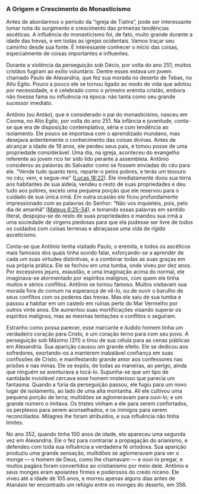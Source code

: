 ### A Origem e Crescimento do Monasticismo 

Antes de abordarmos o período da “igreja de Tiatira”, pode ser interessante tomar nota do surgimento e crescimento das primeiras tendências ascéticas. A influência do monasticismo foi, de fato, muito grande durante a idade das trevas, e em todas as igrejas ocidentais. Vamos traçar seu caminho desde sua fonte. É interessante conhecer o início das coisas, especialmente de coisas importantes e influentes.

Durante a violência da perseguição sob Décio, por volta do ano 251, muitos cristãos fugiram ao exílio voluntário. Dentre esses estava um jovem chamado Paulo de Alexandria, que fez sua morada no deserto de Tebas, no Alto Egito. Pouco a pouco ele se tornou ligado ao modo de vida que adotou por necessidade, e é celebrado como o primeiro eremita cristão, embora não tivesse fama ou influência na época: não tanta como seu grande sucessor imediato.

Antônio (ou Antão), que é considerado o pai do monasticismo, nasceu em Cooma, no Alto Egito, por volta do ano 251\. Na infância e juventude, conta-se que era de disposição contemplativa, séria e com tendência ao isolamento. Ele pouco se importava com o aprendizado mundano, mas desejava ardentemente o conhecimento das coisas divinas. Antes de alcançar a idade de 19 anos, ele perdeu seus pais, e tomou posse de uma propriedade considerável. Uma dia, na igreja, aconteceu do evangelho referente ao jovem rico ter sido lido perante a assembleia. Antônio considerou as palavras do Salvador como se fossem enviadas do céu para ele. “Vende tudo quanto tens, reparte-o pelos pobres, e terás um tesouro no céu; vem, e segue-me” ([Lucas 18:22](http://bibliaonline.com.br/acf/lc/18/22)). Ele imediatamente doou sua terra aos habitantes de sua aldeia, vendeu o resto de suas propriedades e deu tudo aos pobres, exceto uma pequena porção que ele reservou para o cuidado de sua única irmã. Em outra ocasião ele ficou profundamente impressionado com as palavras do Senhor: “Não vos inquieteis, pois, pelo dia de amanhã” ([Mateus 6:25–34](http://bibliaonline.com.br/acf/mt/6/25-34)), e tomando essas palavras em sentido literal, despojou-se do resto de suas propriedades e mandou sua irmã a uma sociedade de virgens piedosas para que ela pudesse ser livre de todos os cuidados com coisas terrenas e abraçasse uma vida de rígido asceticismo.

Conta-se que Antônio tenha visitado Paulo, o eremita, e todos os ascéticos mais famosos dos quais tinha ouvido falar, esforçando-se a aprender de cada um suas virtudes distintivas, e a combinar todas as suas graças em sua própria prática. Ele se fechou em uma tumba, onde viveu por dez anos. Por excessivos jejuns, exaustão, e uma imaginação acima do normal, ele imaginava-se atormentado por espíritos malignos, com quem ele tinha muitos e sérios conflitos. Antônio se tornou famoso. Muitos visitavam sua morada fora do comum na esperança de vê-lo, ou de ouvir o barulho de seus conflitos com os poderes das trevas. Mas ele saiu de sua tumba e passou a habitar em um castelo em ruínas perto do Mar Vermelho por outros vinte anos. Ele aumentou suas mortificações visando superar os espíritos malignos, mas as mesmas tentações e conflitos o seguiram.

Estranho como possa parecer, esse marcante e iludido homem tinha um verdadeiro coração para Cristo, e um coração terno para com seu povo. A perseguição sob Máximo (311) o tirou de sua célula para as cenas públicas em Alexandria. Sua aparição causou um grande efeito. Ele se dedicou aos sofredores, exortando-os a manterem inabalável confiança em suas confissões de Cristo, e manifestando grande amor aos confessores nas prisões e nas minas. Ele se expôs, de todas as maneiras, ao perigo, ainda que ninguém se aventurava a tocá-lo. Supunha-se que um tipo de santidade inviolável cercava esse homem misterioso que parecia um fantasma. Quando a fúria da perseguição passou, ele fugiu para um novo lugar de isolamento, ao lado de uma alta montanha. Ali ele cultivou uma pequena porção de terra; multidões se aglomeravam para ouvi-lo; e um grande número o imitava. Os tristes vinham a ele para serem confortados, os perplexos para serem aconselhados, e os inimigos para serem reconciliados. Milagres lhe foram atribuídos, e sua influência não tinha limites.

No ano 352, quando tinha 100 anos de idade, ele apareceu uma segunda vez em Alexandria. Ele o fez para contrariar a propagação do arianismo, e defendeu com toda sua influência a verdadeira fé ortodoxa. Sua aparição produziu uma grande sensação, multidões se aglomeravam para ver o monge — o homem de Deus, como lhe chamavam — e ouvi-lo pregar, e muitos pagãos foram convertidos ao cristianismo por meio dele. Antônio e seus monges eram apoiantes firmes e poderosos do credo niceno. Ele viveu até a idade de 105 anos, e morreu apenas alguns dias antes de Atanásio ter encontrado um refúgio entre os monges do deserto, em 356.